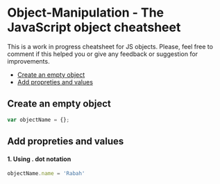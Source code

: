 # Object-Manipulation - The JavaScript object cheatsheet
This is a work in progress cheatsheet for JS objects. Please, feel free to comment if this helped you or give any feedback or suggestion for improvements.

- [Create an empty object](#create-an-empty-object)
- [Add propreties and values](#add-propreties-and-values)



## Create an empty object
```javascript
var objectName = {};
```
## Add propreties and values
#### 1. Using **.** dot notation
```javascript
objectName.name = 'Rabah'
```
